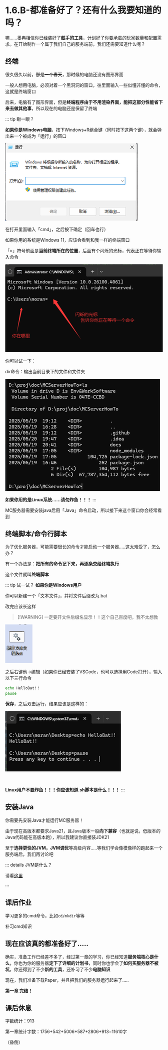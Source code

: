 # 1.6.B-都准备好了？还有什么我要知道的吗？

嘛......墨冉相信你已经装好了**趁手的工具**，计划好了你要承载的玩家数量和配置需求。在开始制作一个属于我们自己的服务端前，我们还需要知道什么呢？

## 终端

很久很久以前，~~那是一个春天~~，那时候的电脑还没有图形界面

一般人想用电脑，必须对着一个黑洞洞的窗口，往里面输入一些似懂非懂的命令，这就是终端窗口

后来，电脑有了图形界面，但是**终端程序由于不用渲染界面，能把这部分性能省下来去做其他事**，所以现在的电脑还是保留了终端

::: tip 瞅一眼？

**如果你是Windows电脑**，按下Windows+R组合键（同时按下这两个键），就会弹出来一个被成为「运行」的窗口

![运行窗口](./run.png)

在打开里面输入「cmd」，之后按下确定（回车也行）

如果你用的系统是Windows 11，应该会看到和我一样的终端窗口

「>」符号前面是**当前终端所在的位置**，后面有个闪烁的光标，代表正在等待你输入命令

![cmd](./cmd-example.png)

你可以试一下：

dir命令：输出当前目录下的文件和文件夹

![dir](./dir.png)

**如果你用的是Linux系统......请勿炸鱼！！！**
:::

MC服务器需要安装java后用「Java」命令启动，所以接下来这个窗口你会经常看到

## 终端脚本/命令行脚本

为了优化服务器，可能需要很长的命令才能启动一个服务器.....这太难受了，怎么办？

有一个办法是：**把所有的命令记下来，再逐条交给终端执行**

这个文件就叫**终端脚本**

::: tip 试一试？
**如果你是Windows用户**

你可以新建一个「文本文件」，并将文件后缀改为.bat

改完应该长这样

> [!WARNING] 一定要开文件后缀名显示！！这个自己百度吧，我不太想教

![脚本示例](./new-bat.png)

之后右键他->编辑（如果你已经安装了VSCode，也可以选择用Code打开），输入以下三行命令
```bat
echo HelloBat!！
pause
```

**保存**，之后双击运行，结果应该是这样的：

![HelloBat](./echo-hello-bat.png)

<br>

**Linux用户不要炸鱼！！！你应该知道.sh脚本是什么！！！**
:::

## 安装Java

你需要先安装Java才能运行MC服务器！

由于现在高版本都要求Java21，且Java版本一般**向下兼容**（也就是说，低版本的Java代码能在高版本跑），所以我建议你直接装JDK21

至于**选择更快的JVM，JVM调优**等高级内容.....等我们学会像模像样的跑起来一个服务端后，我们再讨论吧

::: details JVM是什么？

请看[这里](https://javabetter.cn/jvm/what-is-jvm.html)

:::

## 课后作业

学习更多的cmd命令，比如`cd/mkdir`等等

补习cmd知识

## 现在应该真的都准备好了.....

确实，准备工作已经差不多了，经过第一章的学习，你已经知道**服务端核心是什么**，你也为你的服务器**定下了详细的计划书**，同时你也学会了**如何买服务器不被坑**，你还得到了不少**新的工具**，还补习了不少**电脑知识**

现在，我们准备下载Paper，并且把我们的服务器运行起来了.....

**第一章 完结！**

## 课后休息

字数统计：913

第一章统计字数：1756+542+5006+587+2806+913=11610字

（昏倒）
